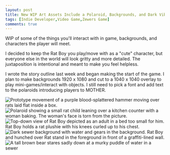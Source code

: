 ```yaml
---
layout: post
title: New WIP Art Assets Include a Polaroid, Backgrounds, and Dark Vibes
tags: [Indie Developer,Video Game,Zewers Game]
comments: true
---
```

WIP of some of the things you'll interact with in game, backgrounds, and characters the player will meet. 

I decided to keep the Rat Boy you play/move with as a "cute" character, but everyone else in the world will look gritty and more detailed. The juxtaposition is intentional and meant to make you feel helpless. 

I wrote the story outline last week and began making the start of the game. I plan to make backgrounds 1920 x 1080 and cut to a 1040 x 1040 overlay to play mini-games/interact with objects. I still need to pick a font and add text to the polaroids introducing players to MOTHER. 

![Prototype movement of a purple blood-splattered hammer moving over rats laid flat inside a box.](https://github.com/user-attachments/assets/44ed5b76-2330-4502-9e9c-53b38ab3d4ed)
![Polaroid showing a small rat child leaning over a kitchen counter with a woman baking. The woman's face is torn from the picture.](https://github.com/user-attachments/assets/5cd36545-38da-4a5b-add4-f566c5f7f074)
![Top-down view of Rat Boy depicted as an adult in a bed too small for him. Rat Boy holds a rat plushie with his knees curled up to his chest. ](https://github.com/user-attachments/assets/a5621a80-0b8d-488e-8c7e-61304886eee9)
![Dark sewer background with water and gears in the background. Rat Boy and hunched over Rat stand in the foreground in front of a graffiti-lined wall.](https://github.com/user-attachments/assets/298dd71f-83b8-412b-aa4c-81c4c4480f60)
![A tall brown bear stares sadly down at a murky puddle of water in a sewer](https://github.com/user-attachments/assets/061119d9-477a-49c1-a75c-695811a30563)
